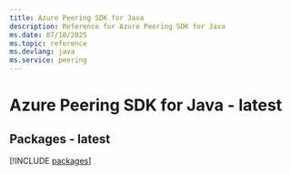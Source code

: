 ```yaml
---
title: Azure Peering SDK for Java
description: Reference for Azure Peering SDK for Java
ms.date: 07/18/2025
ms.topic: reference
ms.devlang: java
ms.service: peering
---
```

# Azure Peering SDK for Java - latest
## Packages - latest
[!INCLUDE [packages](peering-index.md)]